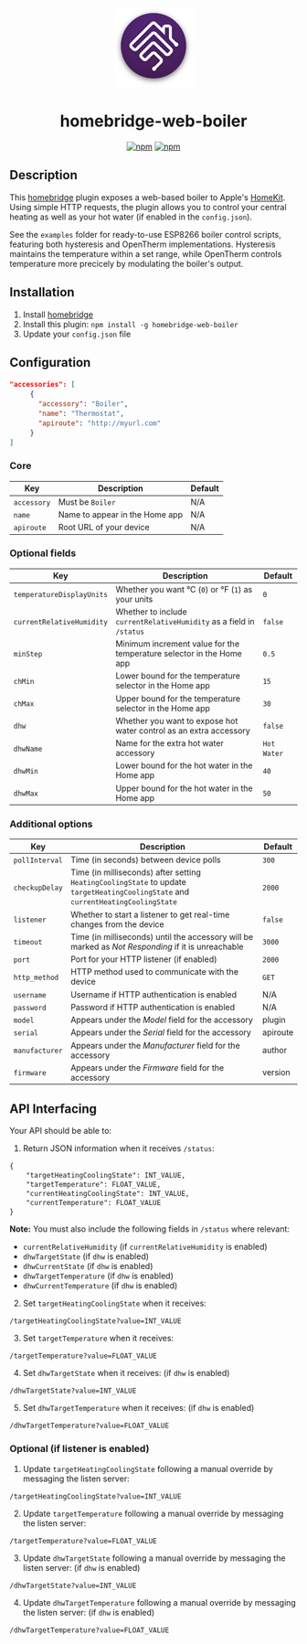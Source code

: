 <p align="center">
  <a href="https://github.com/homebridge/homebridge"><img src="https://raw.githubusercontent.com/homebridge/branding/master/logos/homebridge-color-round-stylized.png" height="140"></a>
</p>

<span align="center">

# homebridge-web-boiler

[![npm](https://img.shields.io/npm/v/homebridge-web-boiler.svg)](https://www.npmjs.com/package/homebridge-web-boiler) [![npm](https://img.shields.io/npm/dt/homebridge-web-boiler.svg)](https://www.npmjs.com/package/homebridge-web-boiler)

</span>

## Description

This [homebridge](https://github.com/homebridge/homebridge) plugin exposes a web-based boiler to Apple's [HomeKit](http://www.apple.com/ios/home/). Using simple HTTP requests, the plugin allows you to control your central heating as well as your hot water (if enabled in the `config.json`).

See the `examples` folder for ready-to-use ESP8266 boiler control scripts, featuring both hysteresis and OpenTherm implementations. Hysteresis maintains the temperature within a set range, while OpenTherm controls temperature more precicely by modulating the boiler's output.

## Installation

1. Install [homebridge](https://github.com/homebridge/homebridge#installation)
2. Install this plugin: `npm install -g homebridge-web-boiler`
3. Update your `config.json` file

## Configuration

```json
"accessories": [
     {
       "accessory": "Boiler",
       "name": "Thermostat",
       "apiroute": "http://myurl.com"
     }
]
```

### Core
| Key | Description | Default |
| --- | --- | --- |
| `accessory` | Must be `Boiler` | N/A |
| `name` | Name to appear in the Home app | N/A |
| `apiroute` | Root URL of your device | N/A |

### Optional fields
| Key | Description | Default |
| --- | --- | --- |
| `temperatureDisplayUnits` | Whether you want °C (`0`) or °F (`1`) as your units | `0` |
| `currentRelativeHumidity` | Whether to include `currentRelativeHumidity` as a field in `/status` | `false` |
| `minStep` | Minimum increment value for the temperature selector in the Home app | `0.5` |
| `chMin` | Lower bound for the temperature selector in the Home app | `15` |
| `chMax` | Upper bound for the temperature selector in the Home app | `30` |
| `dhw` | Whether you want to expose hot water control as an extra accessory | `false` |
| `dhwName` | Name for the extra hot water accessory | `Hot Water` |
| `dhwMin` | Lower bound for the hot water in the Home app | `40` |
| `dhwMax` | Upper bound for the hot water in the Home app | `50` |

### Additional options
| Key | Description | Default |
| --- | --- | --- |
| `pollInterval` | Time (in seconds) between device polls | `300` |
| `checkupDelay` | Time (in milliseconds) after setting `HeatingCoolingState` to update `targetHeatingCoolingState` and `currentHeatingCoolingState` | `2000` |
| `listener` | Whether to start a listener to get real-time changes from the device | `false` |
| `timeout` | Time (in milliseconds) until the accessory will be marked as _Not Responding_ if it is unreachable | `3000` |
| `port` | Port for your HTTP listener (if enabled) | `2000` |
| `http_method` | HTTP method used to communicate with the device | `GET` |
| `username` | Username if HTTP authentication is enabled | N/A |
| `password` | Password if HTTP authentication is enabled | N/A |
| `model` | Appears under the _Model_ field for the accessory | plugin |
| `serial` | Appears under the _Serial_ field for the accessory | apiroute |
| `manufacturer` | Appears under the _Manufacturer_ field for the accessory | author |
| `firmware` | Appears under the _Firmware_ field for the accessory | version |

## API Interfacing

Your API should be able to:

1. Return JSON information when it receives `/status`:
```
{
    "targetHeatingCoolingState": INT_VALUE,
    "targetTemperature": FLOAT_VALUE,
    "currentHeatingCoolingState": INT_VALUE,
    "currentTemperature": FLOAT_VALUE
}
```

**Note:** You must also include the following fields in `/status` where relevant:

- `currentRelativeHumidity` (if `currentRelativeHumidity` is enabled)
- `dhwTargetState` (if `dhw` is enabled)
- `dhwCurrentState` (if `dhw` is enabled)
- `dhwTargetTemperature` (if `dhw` is enabled)
- `dhwCurrentTemperature` (if `dhw` is enabled)

2. Set `targetHeatingCoolingState` when it receives:
```
/targetHeatingCoolingState?value=INT_VALUE
```

3. Set `targetTemperature` when it receives:
```
/targetTemperature?value=FLOAT_VALUE
```

4. Set `dhwTargetState` when it receives: (if `dhw` is enabled)
```
/dhwTargetState?value=INT_VALUE
```

5. Set `dhwTargetTemperature` when it receives: (if `dhw` is enabled)
```
/dhwTargetTemperature?value=FLOAT_VALUE
```

### Optional (if listener is enabled)

1. Update `targetHeatingCoolingState` following a manual override by messaging the listen server:
```
/targetHeatingCoolingState?value=INT_VALUE
```

2. Update `targetTemperature` following a manual override by messaging the listen server:
```
/targetTemperature?value=FLOAT_VALUE
```

3. Update `dhwTargetState` following a manual override by messaging the listen server: (if `dhw` is enabled)
```
/dhwTargetState?value=INT_VALUE
```

4. Update `dhwTargetTemperature` following a manual override by messaging the listen server: (if `dhw` is enabled)
```
/dhwTargetTemperature?value=FLOAT_VALUE
```
